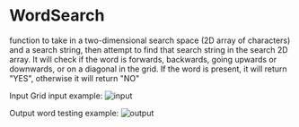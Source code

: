 # WordSearch

function to take in a two-dimensional search space (2D array of characters) and a search string, then attempt to find that search string in the search 2D array. It will check if the word is  forwards, backwards, going upwards or downwards, or on a diagonal in the grid. If the word is present, it will return "YES", otherwise it will return "NO"

Input Grid input example:
![input](https://user-images.githubusercontent.com/60450753/122706971-b0ae5900-d21e-11eb-86e8-226a4a65e36a.png)


Output word testing example:
![output](https://user-images.githubusercontent.com/60450753/122706985-b73cd080-d21e-11eb-8a66-4e2d764c48d0.png)

